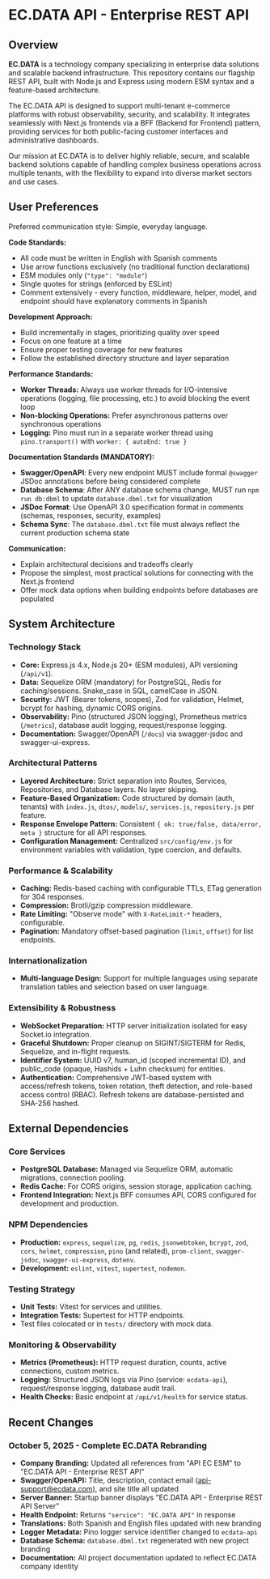 # EC.DATA API - Enterprise REST API

## Overview
**EC.DATA** is a technology company specializing in enterprise data solutions and scalable backend infrastructure. This repository contains our flagship REST API, built with Node.js and Express using modern ESM syntax and a feature-based architecture.

The EC.DATA API is designed to support multi-tenant e-commerce platforms with robust observability, security, and scalability. It integrates seamlessly with Next.js frontends via a BFF (Backend for Frontend) pattern, providing services for both public-facing customer interfaces and administrative dashboards.

Our mission at EC.DATA is to deliver highly reliable, secure, and scalable backend solutions capable of handling complex business operations across multiple tenants, with the flexibility to expand into diverse market sectors and use cases.

## User Preferences

Preferred communication style: Simple, everyday language.

**Code Standards:**
- All code must be written in English with Spanish comments
- Use arrow functions exclusively (no traditional function declarations)
- ESM modules only (`"type": "module"`)
- Single quotes for strings (enforced by ESLint)
- Comment extensively - every function, middleware, helper, model, and endpoint should have explanatory comments in Spanish

**Development Approach:**
- Build incrementally in stages, prioritizing quality over speed
- Focus on one feature at a time
- Ensure proper testing coverage for new features
- Follow the established directory structure and layer separation

**Performance Standards:**
- **Worker Threads:** Always use worker threads for I/O-intensive operations (logging, file processing, etc.) to avoid blocking the event loop
- **Non-blocking Operations:** Prefer asynchronous patterns over synchronous operations
- **Logging:** Pino must run in a separate worker thread using `pino.transport()` with `worker: { autoEnd: true }`

**Documentation Standards (MANDATORY):**
- **Swagger/OpenAPI**: Every new endpoint MUST include formal `@swagger` JSDoc annotations before being considered complete
- **Database Schema**: After ANY database schema change, MUST run `npm run db:dbml` to update `database.dbml.txt` for visualization
- **JSDoc Format**: Use OpenAPI 3.0 specification format in comments (schemas, responses, security, examples)
- **Schema Sync**: The `database.dbml.txt` file must always reflect the current production schema state

**Communication:**
- Explain architectural decisions and tradeoffs clearly
- Propose the simplest, most practical solutions for connecting with the Next.js frontend
- Offer mock data options when building endpoints before databases are populated

## System Architecture

### Technology Stack
- **Core:** Express.js 4.x, Node.js 20+ (ESM modules), API versioning (`/api/v1`).
- **Data:** Sequelize ORM (mandatory) for PostgreSQL, Redis for caching/sessions. Snake_case in SQL, camelCase in JSON.
- **Security:** JWT (Bearer tokens, scopes), Zod for validation, Helmet, bcrypt for hashing, dynamic CORS origins.
- **Observability:** Pino (structured JSON logging), Prometheus metrics (`/metrics`), database audit logging, request/response logging.
- **Documentation:** Swagger/OpenAPI (`/docs`) via swagger-jsdoc and swagger-ui-express.

### Architectural Patterns
- **Layered Architecture:** Strict separation into Routes, Services, Repositories, and Database layers. No layer skipping.
- **Feature-Based Organization:** Code structured by domain (auth, tenants) with `index.js`, `dtos/`, `models/`, `services.js`, `repository.js` per feature.
- **Response Envelope Pattern:** Consistent `{ ok: true/false, data/error, meta }` structure for all API responses.
- **Configuration Management:** Centralized `src/config/env.js` for environment variables with validation, type coercion, and defaults.

### Performance & Scalability
- **Caching:** Redis-based caching with configurable TTLs, ETag generation for 304 responses.
- **Compression:** Brotli/gzip compression middleware.
- **Rate Limiting:** "Observe mode" with `X-RateLimit-*` headers, configurable.
- **Pagination:** Mandatory offset-based pagination (`limit`, `offset`) for list endpoints.

### Internationalization
- **Multi-language Design:** Support for multiple languages using separate translation tables and selection based on user language.

### Extensibility & Robustness
- **WebSocket Preparation:** HTTP server initialization isolated for easy Socket.io integration.
- **Graceful Shutdown:** Proper cleanup on SIGINT/SIGTERM for Redis, Sequelize, and in-flight requests.
- **Identifier System:** UUID v7, human_id (scoped incremental ID), and public_code (opaque, Hashids + Luhn checksum) for entities.
- **Authentication:** Comprehensive JWT-based system with access/refresh tokens, token rotation, theft detection, and role-based access control (RBAC). Refresh tokens are database-persisted and SHA-256 hashed.

## External Dependencies

### Core Services
- **PostgreSQL Database:** Managed via Sequelize ORM, automatic migrations, connection pooling.
- **Redis Cache:** For CORS origins, session storage, application caching.
- **Frontend Integration:** Next.js BFF consumes API, CORS configured for development and production.

### NPM Dependencies
- **Production:** `express`, `sequelize`, `pg`, `redis`, `jsonwebtoken`, `bcrypt`, `zod`, `cors`, `helmet`, `compression`, `pino` (and related), `prom-client`, `swagger-jsdoc`, `swagger-ui-express`, `dotenv`.
- **Development:** `eslint`, `vitest`, `supertest`, `nodemon`.

### Testing Strategy
- **Unit Tests:** Vitest for services and utilities.
- **Integration Tests:** Supertest for HTTP endpoints.
- Test files colocated or in `tests/` directory with mock data.

### Monitoring & Observability
- **Metrics (Prometheus):** HTTP request duration, counts, active connections, custom metrics.
- **Logging:** Structured JSON logs via Pino (service: `ecdata-api`), request/response logging, database audit trail.
- **Health Checks:** Basic endpoint at `/api/v1/health` for service status.

## Recent Changes

### October 5, 2025 - Complete EC.DATA Rebranding
- **Company Branding:** Updated all references from "API EC ESM" to "EC.DATA API - Enterprise REST API"
- **Swagger/OpenAPI:** Title, description, contact email (api-support@ecdata.com), and site title all updated
- **Server Banner:** Startup banner displays "EC.DATA API - Enterprise REST API Server"
- **Health Endpoint:** Returns `"service": "EC.DATA API"` in response
- **Translations:** Both Spanish and English files updated with new branding
- **Logger Metadata:** Pino logger service identifier changed to `ecdata-api`
- **Database Schema:** `database.dbml.txt` regenerated with new project branding
- **Documentation:** All project documentation updated to reflect EC.DATA company identity